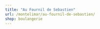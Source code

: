 ```yaml
---
title: "Au Fournil de Sebastien"
url: /montelimar/au-fournil-de-sebastien/
shop: boulangerie
---
```

